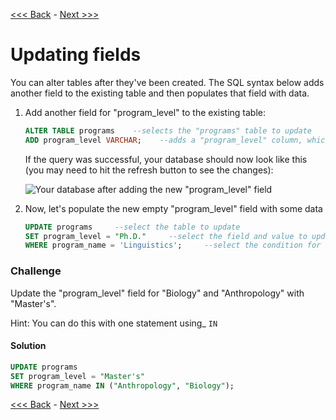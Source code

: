 [<<< Back](3-insertdata.md) - [Next >>>](5-foreignkeys.md)

# Updating fields

You can alter tables after they've been created. The SQL syntax below adds another field to the existing table and then populates that field with data.

1. Add another field for "program_level" to the existing table:   

	```sql
	ALTER TABLE programs    --selects the "programs" table to update
	ADD program_level VARCHAR;    --adds a "program_level" column, which is a string
	```

	If the query was successful, your database should now look like this (you may need to hit the refresh button to see the changes):

	![Your database after adding the new "program_level" field](https://github.com/GCDigitalFellows/GCDRI_databases/blob/master/images/new_field.png)  



2. Now, let's populate the new empty "program_level" field with some data  

	```sql
	UPDATE programs		--select the table to update
	SET program_level = "Ph.D."		--select the field and value to update
	WHERE program_name = 'Linguistics';		--select the condition for updating
	```

### Challenge

Update the "program_level" field for "Biology" and "Anthropology" with "Master's".

Hint: You can do this with one statement using_ `IN`




#### Solution

```sql
UPDATE programs
SET program_level = "Master's"
WHERE program_name IN ("Anthropology", "Biology");
```
	
[<<< Back](3-insertdata.md) - [Next >>>](5-foreignkeys.md)
